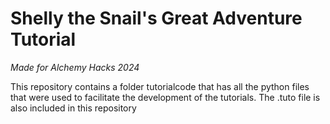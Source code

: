 # Shelly the Snail's Great Adventure Tutorial
*Made for Alchemy Hacks 2024*

This repository contains a folder tutorialcode that has all the python files that were used
to facilitate the development of the tutorials. 
The .tuto file is also included in this repository
